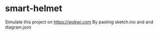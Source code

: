 # smart-helmet

Simulate this project on https://wokwi.com
By pasting sketch.ino and and diagram.json